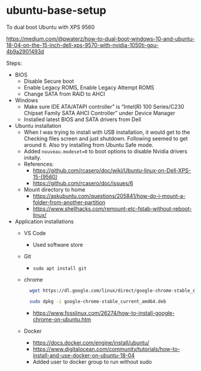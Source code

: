 # ubuntu-base-setup

To dual boot Ubuntu with XPS 9560

https://medium.com/@pwaterz/how-to-dual-boot-windows-10-and-ubuntu-18-04-on-the-15-inch-dell-xps-9570-with-nvidia-1050ti-gpu-4b9a2901493d

Steps:
- BIOS
  - Disable Secure boot 
  - Enable Legacy ROMS, Enable Legacy Attempt ROMS
  - Change SATA from RAID to AHCI
- Windows 
  - Make sure IDE ATA/ATAPI controller” is “Intel(R) 100 Series/C230 Chipset Family SATA AHCI Controller” under Device Manager
  - Installed latest BIOS and SATA drivers from Dell
- Ubuntu installation
  - When I was trying to install with USB installation, it would get to the Checking files screen and just shutdown. Following seemed to get around it. Also try installing from Ubuntu Safe mode.
  - Added `nouveau.modeset=0` to boot options to disable Nvidia drivers initally.
  - References: 
    - https://github.com/rcasero/doc/wiki/Ubuntu-linux-on-Dell-XPS-15-(9560)
    - https://github.com/rcasero/doc/issues/6
  - Mount directory to home
    - https://askubuntu.com/questions/205841/how-do-i-mount-a-folder-from-another-partition
    - https://www.shellhacks.com/remount-etc-fstab-without-reboot-linux/
- Application installations
  - VS Code
    - Used software store
  - Git 
    - `sudo apt install git`
  - chrome

    ```bash
      wget https://dl.google.com/linux/direct/google-chrome-stable_current_amd64.deb

      sudo dpkg -i google-chrome-stable_current_amd64.deb
    ```
    - https://www.fosslinux.com/26274/how-to-install-google-chrome-on-ubuntu.htm
  - Docker
    - https://docs.docker.com/engine/install/ubuntu/
    - https://www.digitalocean.com/community/tutorials/how-to-install-and-use-docker-on-ubuntu-18-04
    - Added user to docker group to run without sudo